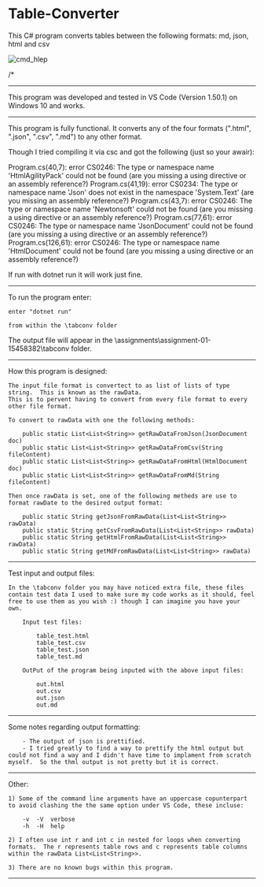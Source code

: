 # Table-Converter
This C# program converts tables between the following formats: md, json, html and csv


![cmd_hlep](https://user-images.githubusercontent.com/18222860/98047890-a2910100-1e24-11eb-9b01-2fff6006b21a.png)

/*

--------------------------------------------------------------------------------------------------------------------------------------------------------------------

This program was developed and tested in VS Code (Version 1.50.1) on Windows 10 and works.

------------------------------------------------------------------------------------------------------------------------------------------------------------------

This program is fully functional.
It converts any of the four formats (".html", ".json", ".csv", ".md") to any other format.

Though I tried compiling it via csc and got the following (just so your awair):

Program.cs(40,7): error CS0246: The type or namespace name 'HtmlAgilityPack' could not be found (are you missing a using directive or an assembly reference?)
Program.cs(41,19): error CS0234: The type or namespace name 'Json' does not exist in the namespace 'System.Text' (are you missing an assembly reference?)
Program.cs(43,7): error CS0246: The type or namespace name 'Newtonsoft' could not be found (are you missing a using directive or an assembly reference?) 
Program.cs(77,61): error CS0246: The type or namespace name 'JsonDocument' could not be found (are you missing a using directive or an assembly reference?) 
Program.cs(126,61): error CS0246: The type or namespace name 'HtmlDocument' could not be found (are you missing a using directive or an assembly reference?)

If run with dotnet run it will work just fine.

------------------------------------------------------------------------------------------------------------------------------------------------------------------

To run the program enter:

    enter "dotnet run"

    from within the \tabconv folder

The output file will appear in the \assignments\assignment-01-15458382\tabconv folder.

-------------------------------------------------------------------------------------------------------------------------------------------------------------------------------------

How this program is designed:

    The input file format is convertect to as list of lists of type string.  This is known as the rawData.
    This is to pervent having to convert from every file format to every other file format.

    To convert to rawData with one the following methods:

        public static List<List<String>> getRawDataFromJson(JsonDocument doc)
        public static List<List<String>> getRawDataFromCsv(String fileContent)
        public static List<List<String>> getRawDataFromHtml(HtmlDocument doc)
        public static List<List<String>> getRawDataFromMd(String fileContent)

    Then once rawData is set, one of the following metheds are use to format rawDate to the desired output format:

        public static String getJsonFromRawData(List<List<String>> rawData)
        public static String getCsvFromRawData(List<List<String>> rawData)
        public static String getHtmlFromRawData(List<List<String>> rawData)
        public static String getMdFromRawData(List<List<String>> rawData)

--------------------------------------------------------------------------------------------------------------------------------------------------------------------

Test input and output files:

    In the \tabconv folder you may have noticed extra file, these files contain test data I used to make sure my code works as it should, feel free to use them as you wish :) though I can imagine you have your own.

        Input test files:

            table_test.html
            table_test.csv
            table_test.json
            table_test.md

        OutPut of the program being inputed with the above input files:

            out.html
            out.csv
            out.json
            out.md

---------------------------------------------------------------------------------------------------------------------------------------------------------------------

Some notes regarding output formatting:

        - The output of json is prettified.
        - I tried greatly to find a way to prettify the html output but could not find a way and I didn't have time to implament from scratch myself.  So the thml output is not pretty but it is correct.

---------------------------------------------------------------------------------------------------------------------------------------------------------------------

Other:

    1) Some of the command line arguments have an uppercase copunterpart to avoid clashing the the same option under VS Code, these incluse:
        
        -v  -V  verbose
        -h  -H  help

    2) I often use int r and int c in nested for loops when converting formats.  The r represents table rows and c represents table columns within the rawData List<List<String>>.

    3) There are no known bugs within this program.

--------------------------------------------------------------------------------------------------------------------------------------------------------------------
